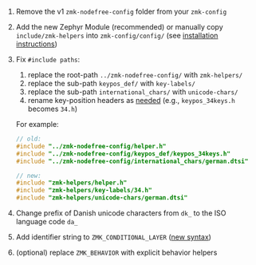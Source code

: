 1. Remove the v1 `zmk-nodefree-config` folder from your `zmk-config`
2. Add the new Zephyr Module (recommended) or manually copy `include/zmk-helpers` into
   `zmk-config/config/` (see [installation instructions](../README.md#installation))
3. Fix `#include paths`:

   1. replace the root-path `../zmk-nodefree-config/` with `zmk-helpers/`
   2. replace the sub-path `keypos_def/` with `key-labels/`
   3. replace the sub-path `international_chars/` with `unicode-chars/`
   4. rename key-position headers as [needed](../README.md#key-labels-collection) (e.g.,
      `keypos_34keys.h` becomes `34.h`)

   For example:

   ```c
   // old:
   #include "../zmk-nodefree-config/helper.h"
   #include "../zmk-nodefree-config/keypos_def/keypos_34keys.h"
   #include "../zmk-nodefree-config/international_chars/german.dtsi"

   // new:
   #include "zmk-helpers/helper.h"
   #include "zmk-helpers/key-labels/34.h"
   #include "zmk-helpers/unicode-chars/german.dtsi"
   ```

4. Change prefix of Danish unicode characters from `dk_` to the ISO language code `da_`
5. Add identifier string to `ZMK_CONDITIONAL_LAYER`
   ([new syntax](core_helpers.md#zmk_conditional_layer))
6. (optional) replace `ZMK_BEHAVIOR` with explicit behavior helpers
